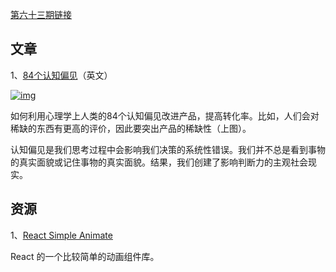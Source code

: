 [第六十三期链接](https://github.com/ruanyf/weekly/blob/master/docs/issue-63.md)

## 文章

1、[84个认知偏见](https://www.mobilespoon.net/2019/04/collection-cognitive-biases-how-to-use.html)（英文）

[![img](https://camo.githubusercontent.com/f91c6b16726e344cb0d9bd9e2dfbdb78983a7e08718149d26c2aecb270411bb6/68747470733a2f2f7777772e77616e67626173652e636f6d2f626c6f67696d672f61737365742f3230313930362f6267323031393036313330372e6a7067)](https://camo.githubusercontent.com/f91c6b16726e344cb0d9bd9e2dfbdb78983a7e08718149d26c2aecb270411bb6/68747470733a2f2f7777772e77616e67626173652e636f6d2f626c6f67696d672f61737365742f3230313930362f6267323031393036313330372e6a7067)

如何利用心理学上人类的84个认知偏见改进产品，提高转化率。比如，人们会对稀缺的东西有更高的评价，因此要突出产品的稀缺性（上图）。

认知偏见是我们思考过程中会影响我们决策的系统性错误。我们并不总是看到事物的真实面貌或记住事物的真实面貌。结果，我们创建了影响判断力的主观社会现实。

## 资源

1、[React Simple Animate](https://react-simple-animate.now.sh/)

React 的一个比较简单的动画组件库。
